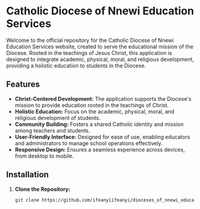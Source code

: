 # Catholic Diocese of Nnewi Education Services

Welcome to the official repository for the Catholic Diocese of Nnewi Education Services website, created to serve the educational mission of the Diocese. Rooted in the teachings of Jesus Christ, this application is designed to integrate academic, physical, moral, and religious development, providing a holistic education to students in the Diocese.

## Features

- **Christ-Centered Development:** The application supports the Diocese's mission to provide education rooted in the teachings of Christ.
- **Holistic Education:** Focus on the academic, physical, moral, and religious development of students.
- **Community Building:** Fosters a shared Catholic identity and mission among teachers and students.
- **User-Friendly Interface:** Designed for ease of use, enabling educators and administrators to manage school operations effectively.
- **Responsive Design:** Ensures a seamless experience across devices, from desktop to mobile.

## Installation

1. **Clone the Repository:**
   ```bash
   git clone https://github.com/ifeanyiifeanyi/dioceses_of_nnewi_education_office.git
